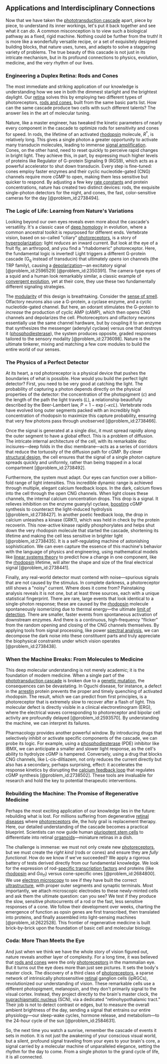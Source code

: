 ## Applications and Interdisciplinary Connections

Now that we have taken the [phototransduction cascade](@article_id:149630) apart, piece by piece, to understand its inner workings, let's put it back together and see what it can *do*. A common misconception is to view such a biological pathway as a fixed, rigid machine. Nothing could be further from the truth! It is more like a wonderfully versatile recipe, or a set of exquisitely designed building blocks, that nature uses, tunes, and adapts to solve a staggering variety of problems. The true beauty of this cascade is not just in its intricate mechanism, but in its profound connections to physics, evolution, medicine, and the very rhythm of our lives.

### Engineering a Duplex Retina: Rods and Cones

The most immediate and striking application of our knowledge is understanding how we see in both the dimmest starlight and the brightest daylight. Our [retina](@article_id:147917) solves this by employing two different types of photoreceptors, [rods and cones](@article_id:154858), built from the same basic parts list. How can the same cascade produce two cells with such different talents? The answer lies in the art of molecular tuning.

Nature, like a master engineer, has tweaked the kinetic parameters of nearly every component in the cascade to optimize rods for sensitivity and cones for speed. In rods, the lifetime of an activated [rhodopsin](@article_id:175155) molecule, $R^*$, is relatively long. This gives a single photon a greater opportunity to activate many transducin molecules, leading to immense [signal amplification](@article_id:146044). Cones, on the other hand, need to reset quickly to perceive rapid changes in bright light. They achieve this, in part, by expressing much higher levels of proteins like Regulator of G-protein Signaling 9 (RGS9), which acts as a powerful accelerator to shut down transducin. Every step is fine-tuned: cones employ faster enzymes and their cyclic nucleotide-gated (CNG) channels require more cGMP to open, making them less sensitive but quicker to respond. By adjusting a few key [rate constants](@article_id:195705) and protein concentrations, nature has created two distinct devices: rods, the exquisite single-photon detectors for the night, and cones, the fast, color-sensitive cameras for the day [@problem_id:2738494].

### The Logic of Life: Learning from Nature's Variations

Looking beyond our own eyes reveals even more about the cascade's versatility. It's a classic case of [deep homology](@article_id:138613) in evolution, where a common ancestral toolkit is repurposed for different ends. Vertebrate vision, based on so-called "ciliary" [photoreceptors](@article_id:151006), is a story of [hyperpolarization](@article_id:171109): light *reduces* an inward current. But look at the eye of a fruit fly, an arthropod, and you find a "rhabdomeric" photoreceptor. Here, the fundamental logic is inverted! Light triggers a different G-protein cascade ($\mathrm{G_q}$ instead of transducin) that ultimately *opens* ion channels (the TRP family), causing a [depolarization](@article_id:155989)—an excitatory signal [@problem_id:2596529] [@problem_id:2350391]. The camera-type eyes of a squid and a human look remarkably similar, a classic example of [convergent evolution](@article_id:142947), yet at their core, they use these two fundamentally different signaling strategies.

The [modularity](@article_id:191037) of this design is breathtaking. Consider the [sense of smell](@article_id:177705). Olfactory neurons also use a G-protein, a cyclase enzyme, and a cyclic nucleotide-gated channel. But here, an odorant stimulates the G-protein to *increase* the production of cyclic AMP (cAMP), which then opens CNG channels and depolarizes the cell. Photoreceptors and olfactory neurons essentially use the same channel hardware, but by coupling it to an enzyme that synthesizes the messenger (adenylyl cyclase) versus one that destroys it ([phosphodiesterase](@article_id:163235)), the system produces opposite, graded responses tailored to the sensory modality [@problem_id:2736098]. Nature is the ultimate tinkerer, mixing and matching a few core modules to build the entire world of our senses.

### The Physics of a Perfect Detector

At its heart, a rod photoreceptor is a physical device that pushes the boundaries of what is possible. How would you build the perfect light detector? First, you need to be very good at catching the light. The probability of capturing a photon depends directly on the physical properties of the detector: the concentration of the photopigment ($c$) and the length of the path the light travels ($L$), a relationship beautifully described by the Beer-Lambert law, $P = 1 - \exp(-\kappa c L)$. Vertebrate rods have evolved long outer segments packed with an incredibly high concentration of rhodopsin to maximize this capture probability, ensuring that very few photons pass through unobserved [@problem_id:2738466].

Once the signal is generated at a single disc, it must spread rapidly along the outer segment to have a global effect. This is a problem of diffusion. The intricate internal architecture of the cell, with its remarkable disc incisures—deep folds in the disc membrane—acts as a series of corridors that reduce the tortuosity of the diffusion path for cGMP. By clever [structural design](@article_id:195735), the cell ensures that the signal of a single photon capture spreads quickly and uniformly, rather than being trapped in a local compartment [@problem_id:2738492].

Furthermore, the system must adapt. Our eyes can function over a billion-fold range of light intensities. This incredible dynamic range is achieved through multiple, elegant calcium feedback loops. In the dark, calcium flows into the cell through the open CNG channels. When light closes these channels, the internal calcium concentration drops. This drop is a signal. It relieves inhibition on the enzyme guanylyl cyclase, [boosting](@article_id:636208) cGMP synthesis to counteract the light-induced hydrolysis [@problem_id:2738427]. In another poetic feedback loop, the drop in calcium unleashes a kinase (GRK1), which was held in check by the protein recoverin. This now-active kinase rapidly phosphorylates and helps shut down the very rhodopsin molecule that started the cascade, shortening its lifetime and making the cell less sensitive in brighter light [@problem_id:2738435]. It is a self-regulating machine of astonishing sophistication. We can even capture the essence of this machine's behavior with the language of physics and engineering, using mathematical models like [linear systems theory](@article_id:172331) to predict how a change in one component, like the [rhodopsin](@article_id:175155) lifetime, will alter the shape and size of the final electrical signal [@problem_id:2738441].

Finally, any real-world detector must contend with noise—spurious signals that are not caused by the stimulus. In complete darkness, a photoreceptor still shows a "noisy" current. Where does it come from? Painstaking analysis reveals it is not one, but at least three sources, each with a unique statistical fingerprint. There are rare, large events that look identical to a single-photon response; these are caused by the [rhodopsin](@article_id:175155) molecule spontaneously isomerizing due to thermal energy—the ultimate [limit of detection](@article_id:181960). There are smaller, faster events from spontaneous activation of downstream enzymes. And there is a continuous, high-frequency "flicker" from the random opening and closing of the CNG channels themselves. By applying tools from signal processing, like power [spectral analysis](@article_id:143224), we can decompose the dark noise into these constituent parts and truly appreciate the biophysical constraints under which vision operates [@problem_id:2738438].

### When the Machine Breaks: From Molecules to Medicine

This deep molecular understanding is not merely academic; it is the foundation of modern medicine. When a single part of the [phototransduction cascade](@article_id:149630) is broken due to a [genetic mutation](@article_id:165975), the consequences can be devastating. In Oguchi disease, for instance, a defect in the [arrestin](@article_id:154357) protein prevents the proper and timely quenching of activated rhodopsin. The result, which we can predict from first principles, is a photoreceptor that is extremely slow to recover after a flash of light. This molecular defect is directly visible in a clinical electroretinogram (ERG), where the electrical waves corresponding to photoreceptor and bipolar cell activity are profoundly delayed [@problem_id:2593570]. By understanding the machine, we can interpret its failures.

Pharmacology provides another powerful window. By introducing drugs that selectively inhibit or activate specific components of the cascade, we can probe its logic. For example, using a [phosphodiesterase](@article_id:163235) (PDE) inhibitor like IBMX, we can anticipate a smaller and slower light response, as the cell's ability to hydrolyze cGMP is hampered. Conversely, using a drug that blocks CNG channels, like L-cis-diltiazem, not only reduces the current directly but also has a secondary, perhaps surprising, effect: it accelerates the response kinetics by disrupting the [calcium feedback loop](@article_id:186972) that regulates cGMP synthesis [@problem_id:2738502]. These tools are invaluable for research and hold the key to potential therapeutic interventions.

### Rebuilding the Machine: The Promise of Regenerative Medicine

Perhaps the most exciting application of our knowledge lies in the future: rebuilding what is lost. For millions suffering from degenerative [retinal diseases](@article_id:150224) where [photoreceptors](@article_id:151006) die, the holy grail is replacement therapy. Here, our detailed understanding of the cascade becomes a practical blueprint. Scientists can now guide human [pluripotent stem cells](@article_id:147895) to differentiate into retinal [organoids](@article_id:152508)—miniature retinas in a dish.

The challenge is immense: we must not only create new [photoreceptors](@article_id:151006), but we must create the *right kind* (rods or cones) and ensure they are *fully functional*. How do we know if we've succeeded? We apply a rigorous battery of tests derived directly from our fundamental knowledge. We look for the expression of rod-[specific transcription factors](@article_id:264778) and proteins (like [rhodopsin](@article_id:175155) and $G\alpha_{t1}$) versus cone-specific ones [@problem_id:2684800]. We use [electron microscopy](@article_id:146369) to see if they have built the correct [ultrastructure](@article_id:169915), with proper outer segments and synaptic terminals. Most importantly, we attach microscopic electrodes to these newly-minted cells and ask them the ultimate question: can you see? We test if they produce the slow, sensitive photocurrents of a rod or the fast, less sensitive responses of a cone. We follow their development over weeks, charting the emergence of function as opsin genes are first transcribed, then translated into proteins, and finally assembled into light-sensing machines [@problem_id:2622528]. This frontier of regenerative medicine is built brick-by-brick upon the foundation of basic cell and molecular biology.

### Coda: More Than Meets the Eye

And just when we think we have the whole story of vision figured out, nature reveals another layer of complexity. For a long time, it was believed that [rods and cones](@article_id:154858) were the only [photoreceptors](@article_id:151006) in the mammalian eye. But it turns out the eye does more than just see pictures. It sets the body's master clock. The discovery of a third class of [photoreceptors](@article_id:151006), a sparse network of intrinsically photosensitive [retinal](@article_id:177175) ganglion cells (ipRGCs), revolutionized our understanding of vision. These remarkable cells use a different photopigment, melanopsin, and they don't primarily signal to the visual cortex. Instead, they project directly to the brain's master clock, the [suprachiasmatic nucleus](@article_id:148001) (SCN), via a dedicated "retinohypothalamic tract." Their job is not to detect contrast or edges, but to measure the overall ambient brightness of the day, sending a signal that entrains our entire physiology—our sleep-wake cycles, hormone release, and metabolism—to the 24-hour cycle of the sun [@problem_id:2584631].

So, the next time you watch a sunrise, remember the cascade of events it sets in motion. It is not just the awakening of your conscious visual world, but a silent, profound signal traveling from your eyes to your brain's core, a signal carried by a molecular machine of unparalleled elegance, setting the rhythm for the day to come. From a single photon to the grand cycle of life, it is all connected.
